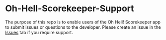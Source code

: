 # Oh-Hell-Scorekeeper-Support

The purpose of this repo is to enable users of the Oh Hell! Scorekeeper app to submit issues or questions to the developer. Please create an issue in the [Issues](https://github.com/BRosenblatt/Oh-Hell-Scorekeeper-Support/issues) tab if you require support.
